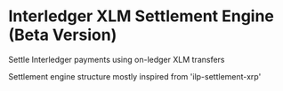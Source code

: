 # Interledger XLM Settlement Engine (Beta Version)
Settle Interledger payments using on-ledger XLM transfers

Settlement engine structure mostly inspired from 'ilp-settlement-xrp'
